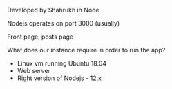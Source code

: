 Developed by Shahrukh in Node

Nodejs operates on port 3000 (usually)

Front page, posts page

What does our instance require in order to run the app?

- Linux vm running Ubuntu 18.04
- Web server
- Right version of Nodejs - 12.x